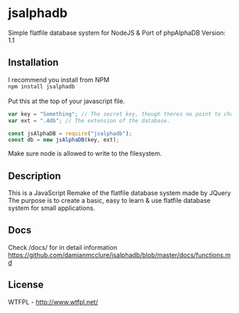 # jsalphadb
Simple flatfile database system for NodeJS &amp; Port of phpAlphaDB
Version: 1.1

## Installation
I recommend you install from NPM<br>
`npm install jsalphadb`<br>
<br>
Put this at the top of your javascript file.

```js
var key = "Something"; // The secret key, though theres no point to changing it.
var ext = ".4db"; // The extension of the database.

const jsAlphaDB = require("jsalphadb");
const db = new jsAlphaDB(key, ext);
```
Make sure node is allowed to write to the filesystem.

## Description
This is a JavaScript Remake of the flatfile database system made by JQuery<br>
The purpose is to create a basic, easy to learn & use flatfile database system for small applications.

## Docs

Check /docs/ for in detail information
https://github.com/damianmcclure/jsalphadb/blob/master/docs/functions.md

## License
WTFPL - http://www.wtfpl.net/
